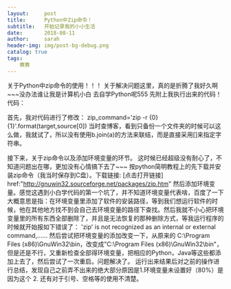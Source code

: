 ```yaml
---
layout:     post
title:      Python中Zip命令！
subtitle:   开始记录我的小小生活
date:       2018-08-11
author:     sarah
header-img: img/post-bg-debug.png
catalog: true
tags:
    赛赛
---
```


关于Python中zip命令的使用！！！
关于解决问题这里，真的是折腾了我好久啊~~~没办法谁让我是计算机小白 去自学Python呢555
先附上我执行出来的代码！
代码：



首先，我对代码进行了修改：
zip_command='zip -r {0} {1}'.format(target,source[0])
当时查博客，看到只备份一个文件夹的时候可以这么做，我就试了，所以没有使用b.join(a)的方法来联结，而是直接采用[]来指定字符串。

接下来，关于zip命令以及添加环境变量的环节。
这时候已经超级没有耐心了，不知道问题出在哪，更加没有心情搞下去了~~~
按python简明教程上的先下载并安装zip命令（我当时保存到C盘）。下载链接: [点击打开链接] href:"http://gnuwin32.sourceforge.net/packages/zip.htm"
然后添加环境变量。感觉这遇到小白学代码的第一个坑了，并不知道环境变量代表啥，百度了一下大概意思是指：在环境变量里添加了软件的安装路径，等到我们想运行软件的时候，他在其他地方找不到会自己去环境变量的路径下查找。然后我就不小心把环境变量里的所有东西全部删除了，并且是无法恢复的那种删除方式，等我运行程序的时候就开始报如下错误了：
'zip' is not recognized as an internal or external command,……
然后尝试把环境变量的添加改变一下，从原来的  C:\Program Files (x86)\GnuWin32\bin，改变成"C:\\Program Files (x86)\\GnuWin32\\bin"，但是还是不行，又重新检查全部得环境变量，把相应的Python，Java等这些都添加上去了，然后尝试了一次重启。问题解决了。
运行出来结果后对之前的操作进行总结，发现自己之前弄不出来的绝大部分原因是1.环境变量未设置好（80%）是因为这个  2. 还有对于引号、空格等的使用不清楚。

